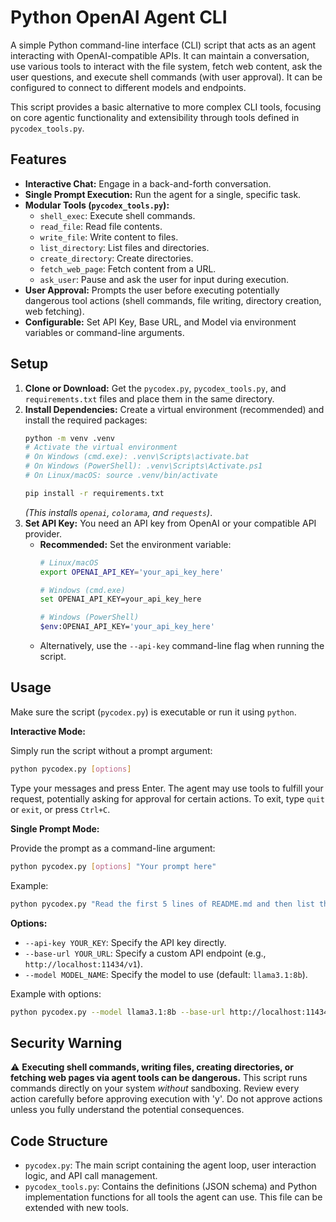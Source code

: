 # Python OpenAI Agent CLI

A simple Python command-line interface (CLI) script that acts as an agent interacting with OpenAI-compatible APIs. It can maintain a conversation, use various tools to interact with the file system, fetch web content, ask the user questions, and execute shell commands (with user approval). It can be configured to connect to different models and endpoints.

This script provides a basic alternative to more complex CLI tools, focusing on core agentic functionality and extensibility through tools defined in `pycodex_tools.py`.

## Features

*   **Interactive Chat:** Engage in a back-and-forth conversation.
*   **Single Prompt Execution:** Run the agent for a single, specific task.
*   **Modular Tools (`pycodex_tools.py`):**
    *   `shell_exec`: Execute shell commands.
    *   `read_file`: Read file contents.
    *   `write_file`: Write content to files.
    *   `list_directory`: List files and directories.
    *   `create_directory`: Create directories.
    *   `fetch_web_page`: Fetch content from a URL.
    *   `ask_user`: Pause and ask the user for input during execution.
*   **User Approval:** Prompts the user before executing potentially dangerous tool actions (shell commands, file writing, directory creation, web fetching).
*   **Configurable:** Set API Key, Base URL, and Model via environment variables or command-line arguments.

## Setup

1.  **Clone or Download:** Get the `pycodex.py`, `pycodex_tools.py`, and `requirements.txt` files and place them in the same directory.
2.  **Install Dependencies:** Create a virtual environment (recommended) and install the required packages:
    ```bash
    python -m venv .venv
    # Activate the virtual environment
    # On Windows (cmd.exe): .venv\Scripts\activate.bat
    # On Windows (PowerShell): .venv\Scripts\Activate.ps1
    # On Linux/macOS: source .venv/bin/activate

    pip install -r requirements.txt
    ```
    *(This installs `openai`, `colorama`, and `requests`)*.
3.  **Set API Key:** You need an API key from OpenAI or your compatible API provider.
    *   **Recommended:** Set the environment variable:
        ```bash
        # Linux/macOS
        export OPENAI_API_KEY='your_api_key_here'

        # Windows (cmd.exe)
        set OPENAI_API_KEY=your_api_key_here

        # Windows (PowerShell)
        $env:OPENAI_API_KEY='your_api_key_here'
        ```
    *   Alternatively, use the `--api-key` command-line flag when running the script.

## Usage

Make sure the script (`pycodex.py`) is executable or run it using `python`.

**Interactive Mode:**

Simply run the script without a prompt argument:

```bash
python pycodex.py [options]
```

Type your messages and press Enter. The agent may use tools to fulfill your request, potentially asking for approval for certain actions. To exit, type `quit` or `exit`, or press `Ctrl+C`.

**Single Prompt Mode:**

Provide the prompt as a command-line argument:

```bash
python pycodex.py [options] "Your prompt here"
```

Example:
```bash
python pycodex.py "Read the first 5 lines of README.md and then list the files in the 'src' directory."
```

**Options:**

*   `--api-key YOUR_KEY`: Specify the API key directly.
*   `--base-url YOUR_URL`: Specify a custom API endpoint (e.g., `http://localhost:11434/v1`).
*   `--model MODEL_NAME`: Specify the model to use (default: `llama3.1:8b`).

Example with options:
```bash
python pycodex.py --model llama3.1:8b --base-url http://localhost:11434/v1 "Fetch the content from https://example.com and summarize it."
```

## Security Warning

⚠️ **Executing shell commands, writing files, creating directories, or fetching web pages via agent tools can be dangerous.** This script runs commands directly on your system *without* sandboxing. Review every action carefully before approving execution with 'y'. Do not approve actions unless you fully understand the potential consequences.

## Code Structure

*   `pycodex.py`: The main script containing the agent loop, user interaction logic, and API call management.
*   `pycodex_tools.py`: Contains the definitions (JSON schema) and Python implementation functions for all tools the agent can use. This file can be extended with new tools.
